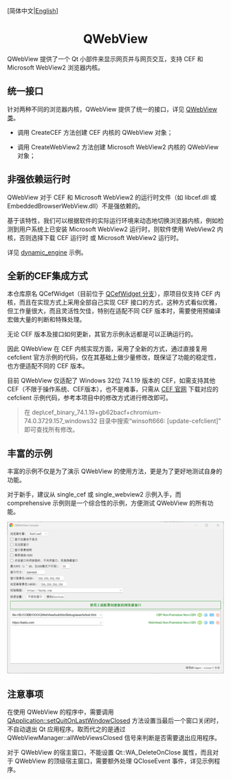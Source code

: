 ﻿[简体中文|[English](README.md)]

<h1 align="center">QWebView</h1>

QWebView 提供了一个 Qt 小部件来显示网页并与网页交互，支持 CEF 和 Microsoft WebView2 浏览器内核。

## 统一接口

针对两种不同的浏览器内核，QWebView 提供了统一的接口，详见 [QWebView 类](./include/QWebView/Core.h)。

- 调用 CreateCEF 方法创建 CEF 内核的 QWebView 对象；

- 调用 CreateWebView2 方法创建 Microsoft WebView2 内核的 QWebView 对象；

## 非强依赖运行时

QWebView 对于 CEF 和 Microsoft WebView2 的运行时文件（如 libcef.dll 或 EmbeddedBrowserWebView.dll）不是强依赖的。

基于该特性，我们可以根据软件的实际运行环境来动态地切换浏览器内核，例如检测到用户系统上已安装 Microsoft WebView2 运行时，则软件使用 WebView2 内核，否则选择下载 CEF 运行时 或 Microsoft WebView2 运行时。

详见 [dynamic_engine](./samples/dynamic_engine) 示例。

## 全新的CEF集成方式

本仓库原名 QCefWidget（目前位于 [QCefWidget 分支](https://github.com/winsoft666/QCefWidget/tree/QCefWidget)），原项目仅支持 CEF 内核，而且在实现方式上采用全部自己实现 CEF 接口的方式，这种方式看似优雅，但工作量很大，而且灵活性欠佳，特别在适配不同 CEF 版本时，需要使用预编译宏做大量的判断和特殊处理。

无论 CEF 版本及接口如何更新，其官方示例永远都是可以正确运行的。

因此 QWebView 在 CEF 内核实现方面，采用了全新的方式，通过直接复用 cefclient 官方示例的代码，仅在其基础上做少量修改，既保证了功能的稳定性，也方便适配不同的 CEF 版本。

目前 QWebView 仅适配了 Windows 32位 74.1.19 版本的 CEF，如需支持其他 CEF（不限于操作系统、CEF版本），也不是难事，只需从 [CEF 官网](https://cef-builds.spotifycdn.com/index.html) 下载对应的 cefclient 示例代码，参考本项目中的修改方式进行修改即可。

> 在 dep\cef_binary_74.1.19+gb62bacf+chromium-74.0.3729.157_windows32 目录中搜索“winsoft666: [update-cefclient]” 即可查找所有修改。

## 丰富的示例

丰富的示例不仅是为了演示 QWebView 的使用方法，更是为了更好地测试自身的功能。

对于新手，建议从 single_cef 或 single_webview2 示例入手，而 comprehensive 示例则是一个综合性的示例，方便测试 QWebView 的所有功能。

![Comprehensive示例截图](./screenshots/Comprehensive.png "Comprehensive示例截图")

## 注意事项

在使用 QWebView 的程序中，需要调用 [QApplication::setQuitOnLastWindowClosed](https://doc.qt.io/qt-5/qguiapplication.html#quitOnLastWindowClosed-prop) 方法设置当最后一个窗口关闭时，不自动退出 Qt 应用程序。取而代之的是通过 QWebViewManager::allWebViewsClosed 信号来判断是否需要退出应用程序。

对于 QWebView 的宿主窗口，不能设置 Qt::WA_DeleteOnClose 属性，而且对于 QWebView 的顶级宿主窗口，需要额外处理 QCloseEvent 事件，详见示例程序。
